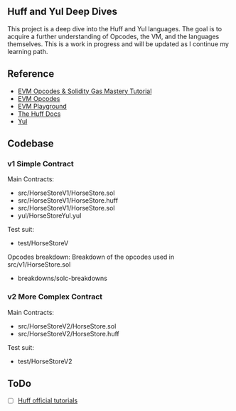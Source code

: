 ## Huff and Yul Deep Dives

This project is a deep dive into the Huff and Yul languages. The goal is to acquire a further understanding of Opcodes, the VM, and the languages themselves. This is a work in progress and will be updated as I continue my learning path.

## Reference

- [EVM Opcodes & Solidity Gas Mastery Tutorial](https://youtu.be/Yn58Jmkf2ow?si=aFmKUmrnXKDU6_Vm)
- [EVM Opcodes](https://www.evm.codes/) 
- [EVM Playground](https://www.evm.codes/playground)
- [The Huff Docs](https://docs.huff.sh/)
- [Yul](https://docs.soliditylang.org/en/latest/yul.html)

## Codebase

### v1 Simple Contract

Main Contracts:
- src/HorseStoreV1/HorseStore.sol
- src/HorseStoreV1/HorseStore.huff
- src/HorseStoreV1/HorseStore.sol
- yul/HorseStoreYul.yul

Test suit:
- test/HorseStoreV

Opcodes breakdown:
Breakdown of the opcodes used in src/v1/HorseStore.sol
- breakdowns/solc-breakdowns

### v2 More Complex Contract
Main Contracts:
- src/HorseStoreV2/HorseStore.sol
- src/HorseStoreV2/HorseStore.huff

Test suit:
- test/HorseStoreV2

## ToDo
- [ ] [Huff official tutorials](https://docs.huff.sh/tutorial/overview/#introduction)